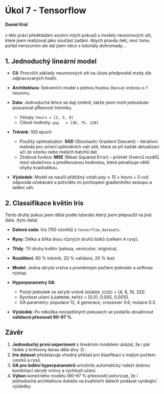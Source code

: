 # Úkol 7 - Tensorflow

#### Daniel Král

v této práci předkládám souhrn mých pokusů s modely neuronových sítí, které jsem realizoval jako součást zadání. Abych pravdu řekl, moc tomu pořád nerozumím ale dal jsem něco s tutoriály dohromady...

## 1. Jednoduchý lineární model

- **Cíl**: Procvičit základy neuronových sítí na úloze předpovědi mzdy dle odpracovaných hodin.
- **Architektura**: Sekvenční model s jednou hustou (`Dense`) vrstvou o 1 neuronu.
- **Data**: Jednoduchá lehce se dají změnit, takže jsem mohl jednoduše posuzovat pŘesnost tréninku.

  - Vstupy: `hours = [2, 5, 8]`
  - Cílové hodnoty: `pay   = [30, 75, 120]`

- **Trénink**: 100 epoch

  - Použitý optimalizátor: **SGD** (Stochastic Gradient Descent) – iterativní metoda pro určení optimálních vah sítě, která se při každé aktualizaci učí ze vzorku nebo malých batchů dat.
  - Ztrátová funkce: **MSE** (Mean Squared Error) – průměr čtverců rozdílů mezi skutečnou a predikovanou hodnotou, která penalizuje větší chyby kvadratikou.

- **Výsledek**: Model se naučil přibližný vztah
  $pay ≈ 15 × hours + 0$
  což odpovídá očekávání a potvrdilo mi pochopení gradientního sestupu a ladění váh.

## 2. Classifikace květin Iris

Tento druhý pokus jsem dělal podle tutoriálu který jsem přepoužil na jiná data. (tyto data)

- **Datová sada**: Iris (150 vzorků) z `tensorflow_datasets`.
- **Rysy**: Délka a šířka dvou různých druhů lístků (celkem 4 rysy).
- **Třídy**: Tři druhy květin (setosa, versicolor, virginica).
- **Rozdělení**: 60 % trénink, 20 % validace, 20 % test.
- **Model**: Jedna skrytá vrstva s proměnným počtem jednotek a softmax výstup.
- **Hyperparametry GA**:

  - Počet jednotek ve skryté vrstvě (`HIDDEN_SIZES` = \[4, 8, 16, 32]).
  - Rychlost učení (`LEARNING_RATES` = \[0.01, 0.005, 0.001]).
  - GA parametry: populace 12, 4 generace, crossover 0.6, mutace 0.3.

- **Výsledek**: Po několika neúspěšných pokusech se podařilo dosáhnout **validacní přesnosti 90–97 %**.

## Závěr

1. **Jednoduchý první experiment** s lineárním modelem ukázal, že i pár řádek z knihovny keras dělá divy :D .
2. **Iris dataset** představuje vhodný příklad pro klasifikaci s malým počtem vzorků a rysů.
3. **GA pro ladění hyperparametrů** umožnilo automaticky nalézt dobrou kombinaci skryté vrstvy a rychlosti učení.
4. **Výkon** konečného modelu (90–97 % přesnosti) potvrzuje, že i jednoduchá architektura dokáže na kvalitních datech podávat vynikající výsledky.
